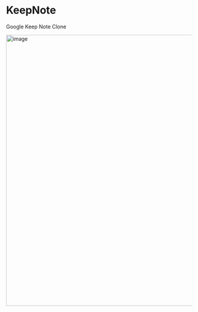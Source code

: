 # KeepNote
Google Keep Note Clone

<img width="735" alt="image" src="https://github.com/Mohamed-apdi/KeepNote/assets/119160455/ebf62711-eeb3-4dd5-812e-7b2c9fa91850">
